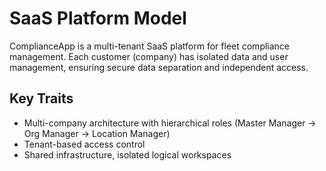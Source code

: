 # SaaS Platform Model

ComplianceApp is a multi-tenant SaaS platform for fleet compliance management. Each customer (company) has isolated data and user management, ensuring secure data separation and independent access.

## Key Traits

- Multi-company architecture with hierarchical roles (Master Manager → Org Manager → Location Manager)
- Tenant-based access control
- Shared infrastructure, isolated logical workspaces

